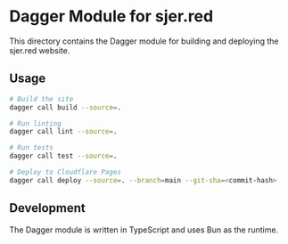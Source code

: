 # Dagger Module for sjer.red

This directory contains the Dagger module for building and deploying the sjer.red website.

## Usage

```bash
# Build the site
dagger call build --source=.

# Run linting
dagger call lint --source=.

# Run tests
dagger call test --source=.

# Deploy to Cloudflare Pages
dagger call deploy --source=. --branch=main --git-sha=<commit-hash>
```

## Development

The Dagger module is written in TypeScript and uses Bun as the runtime.
